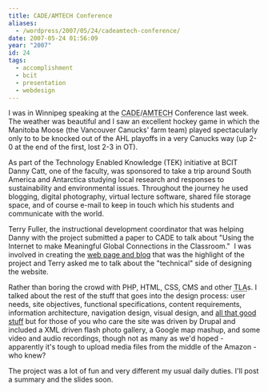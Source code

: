 ```yaml
---
title: CADE/AMTECH Conference
aliases:
  - /wordpress/2007/05/24/cadeamtech-conference/
date: 2007-05-24 01:56:09
year: "2007"
id: 24
tags:
  - accomplishment
  - bcit
  - presentation
  - webdesign
---
```


I was in Winnipeg speaking at the <abbr title="Canadian Association for Distance Education">CADE</abbr>/<abbr title="Association for Media and Technology in Education in Canada">AMTECH</abbr> Conference last week.  The weather was beautiful and I saw an excellent hockey game in which the Manitoba Moose (the Vancouver Canucks' farm team) played spectacularly only to to be knocked out of the AHL playoffs in a very Canucks way (up 2-0 at the end of the first, lost 2-3 in OT).

As part of the Technology Enabled Knowledge (TEK) initiative at BCIT Danny Catt, one of the faculty, was sponsored to take a trip around South America and Antarctica studying local research and responses to sustainability and environmental issues.  Throughout the journey he used blogging, digital photography, virtual lecture software, shared file storage space, and of course e-mail to keep in touch which his students and communicate with the world.

Terry Fuller, the instructional development coordinator that was helping Danny with the project submitted a paper to CADE to talk about "Using the Internet to make Meaningful Global Connections in the Classroom."  I was involved in creating the [web page and blog](http://blogs.bcit.ca/catttrax2/) that was the highlight of the project and Terry asked me to talk about the "technical" side of designing the website.

Rather than boring the crowd with PHP, HTML, CSS, CMS and other <abbr title="three letter acronyms">TLA</abbr>s.  I talked about the rest of the stuff that goes into the design process: user needs, site objectives, functional specifications, content requirements, information architecture, navigation design, visual design, and [all that good stuff](http://www.jjg.net/elements/pdf/elements.pdf "Jesse James Garrett") but for those of you who care the site was driven by Drupal and included a XML driven flash photo gallery, a Google map mashup, and some video and audio recordings, though not as many as we'd hoped - apparently it's tough to upload media files from the middle of the Amazon - who knew?

The project was a lot of fun and very different my usual daily duties.  I'll post a summary and the slides soon.
